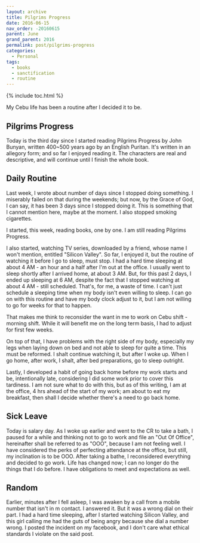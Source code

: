 ```yaml
---
layout: archive
title: Pilgrims Progress
date: 2016-06-15
nav_order: -20160615
parent: June
grand_parent: 2016
permalink: post/pilgrims-progress
categories:
  - Personal
tags:
  - books
  - sanctification
  - routine
---
```


{% include toc.html %}

My Cebu life has been a routine after I decided it to be.

## Pilgrims Progress
Today is the third day since I started reading Pilgrims Progress by John Bunyan, written 400~500 years ago by an English Puritan.  It's written in an allegory form; and so far I enjoyed reading it.  The characters are real and descriptive, and will continue until I finish the whole book.

## Daily Routine
Last week, I wrote about number of days since I stopped doing something.  I miserably failed on that during the weekends; but now, by the Grace of God, I can say, it has been 3 days since I stopped doing it.  This is something that I cannot mention here, maybe at the moment.  I also stopped smoking cigarettes.

I started, this week, reading books, one by one.  I am still reading Pilgrims Progress.

I also started, watching TV series, downloaded by a friend, whose name I won't mention, entitled "Silicon Valley".  So far, I enjoyed it, but the routine of watching it before I go to sleep, must stop.  I had a hard time sleeping at about 4 AM - an hour and a half after I'm out at the office.  I usually went to sleep shortly after I arrived home, at about 3 AM.  But, for this past 2 days, I ended up sleeping at 6 AM, despite the fact that I stopped watching at about 4 AM - still scheduled.  That's, for me, a waste of time.  I can't just schedule a sleeping time when my body isn't even willing to sleep.  I can go on with this routine and have my body clock adjust to it, but I am not willing to go for weeks for that to happen.

That makes me think to reconsider the want in me to work on Cebu shift - morning shift.  While it will benefit me on the long term basis, I had to adjust for first few weeks.

On top of that, I have problems with the right side of my body, especially my legs when laying down on bed and not able to sleep for quite a time.  This must be reformed.  I shalt continue watching it, but after I woke up.  When I go home, after work, I shalt, after bed preparations, go to sleep outright.

Lastly, I developed a habit of going back home before my work starts and be, intentionally late, considering I did some work prior to cover this tardiness.  I am not sure what to do with this, but as of this writing, I am at the office, 4 hrs ahead of the start of my work; am about to eat my breakfast, then shall I decide whether there's a need to go back home.

## Sick Leave
Today is salary day.  As I woke up earlier and went to the CR to take a bath, I paused for a while and thinking not to go to work and file an "Out Of Office", hereinafter shall be referred to as "OOO", because I am not feeling well.  I have considered the perks of perfecting attendance at the office, but still, my inclination is to be OOO.  After taking a bathe, I reconsidered everything and decided to go work.  Life has changed now; I can no longer do the things that I do before.  I have obligations to meet and expectations as well.

## Random
Earlier, minutes after I fell asleep, I was awaken by a call from a mobile number that isn't in m contact.  I answered it.  But it was a wrong dial on their part.  I had a hard time sleeping, after I started watching Silicon Valley, and this girl calling me had the guts of being angry because she dial a number wrong.  I posted the incident on my facebook, and I don't care what ethical standards I violate on the said post.
